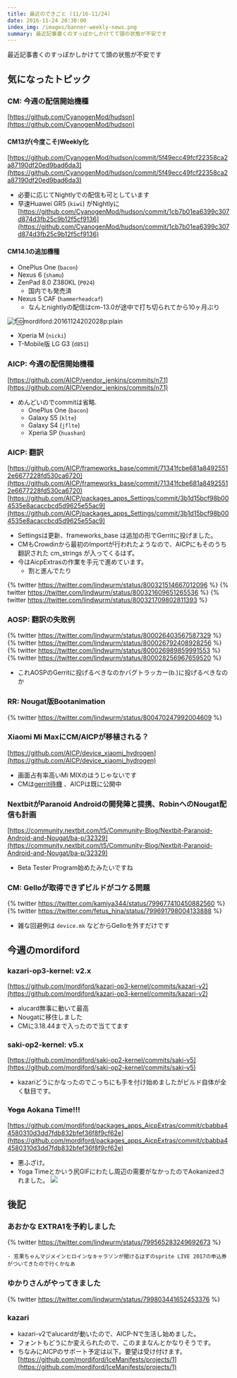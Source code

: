 ```yaml
---
title: 最近のできごと (11/16-11/24)
date: 2016-11-24 20:30:00
index_img: /images/banner-weekly-news.png
summary: 最近記事書くのすっぽかしかけてて頭の状態が不安です
---
```


最近記事書くのすっぽかしかけてて頭の状態が不安です

<!--more-->

## 気になったトピック

### CM: 今週の配信開始機種

[https://github.com/CyanogenMod/hudson](https://github.com/CyanogenMod/hudson)

#### CM13が(今度こそ)Weekly化

[https://github.com/CyanogenMod/hudson/commit/5f49ecc49fcf22358ca2a87190df20ed9bad6da3](https://github.com/CyanogenMod/hudson/commit/5f49ecc49fcf22358ca2a87190df20ed9bad6da3)

- 必要に応じてNightlyでの配信も可としています
- 早速Huawei GR5 (`kiwi`) がNightlyに
[https://github.com/CyanogenMod/hudson/commit/1cb7b01ea6399c307d874d3fb25c9b12f5cf9136](https://github.com/CyanogenMod/hudson/commit/1cb7b01ea6399c307d874d3fb25c9b12f5cf9136)

#### CM14.1の追加機種

- OnePlus One (`bacon`)
- Nexus 6 (`shamu`)
- ZenPad 8.0 Z380KL (`P024`)
    - 国内でも発売済
- Nexus 5 CAF (`hammerheadcaf`)
    - なんとnightlyの配信はcm-13.0が途中で打ち切られてから10ヶ月ぶり

![f:id:mordiford:20161124202028p:plain](https://cdn-ak.f.st-hatena.com/images/fotolife/m/mordiford/20161124/20161124202028.png)

- Xperia M (`nicki`)
- T-Mobile版 LG G3 (`d851`)

### AICP: 今週の配信開始機種

[https://github.com/AICP/vendor_jenkins/commits/n7.1](https://github.com/AICP/vendor_jenkins/commits/n7.1)

- めんどいのでcommitは省略.
    - OnePlus One (`bacon`)
    - Galaxy S5 (`klte`)
    - Galaxy S4 (`jflte`)
    - Xperia SP (`huashan`)

### AICP: 翻訳

[https://github.com/AICP/frameworks_base/commit/71341fcbe681a84925512e6677228fd530ca6720](https://github.com/AICP/frameworks_base/commit/71341fcbe681a84925512e6677228fd530ca6720)
[https://github.com/AICP/packages_apps_Settings/commit/3b1d15bcf98b004535e8acaccbcd5d9625e55ac9](https://github.com/AICP/packages_apps_Settings/commit/3b1d15bcf98b004535e8acaccbcd5d9625e55ac9)

- Settingsは更新、frameworks_base は追加の形でGerritに投げました。
- CMもCrowdinから最初のImportが行われたようなので、AICPにもそのうち翻訳された cm_strings が入ってくるはず。
- 今はAicpExtrasの作業を手元で進めています。
    - 割と進んでたり

{% twitter https://twitter.com/lindwurm/status/800321514667012096 %}
{% twitter https://twitter.com/lindwurm/status/800321609651265536 %}
{% twitter https://twitter.com/lindwurm/status/800321709802811393 %}

### AOSP: 翻訳の失敗例

{% twitter https://twitter.com/lindwurm/status/800026403567587329 %}
{% twitter https://twitter.com/lindwurm/status/800026792408928256 %}
{% twitter https://twitter.com/lindwurm/status/800026989859991553 %}
{% twitter https://twitter.com/lindwurm/status/800028256967659520 %}

- これAOSPのGerritに投げるべきなのかバグトラッカー(b.)に投げるべきなのか

### RR: Nougat版Bootanimation

{% twitter https://twitter.com/lindwurm/status/800470247992004609 %}

### Xiaomi Mi MaxにCM/AICPが移植される？

[https://github.com/AICP/device_xiaomi_hydrogen](https://github.com/AICP/device_xiaomi_hydrogen)

- 画面占有率高いMi MIXのほうじゃないです
- CMは[gerrit待機](https://review.cyanogenmod.org/#/q/project:CyanogenMod/android_device_xiaomi_hydrogen)
、AICPは既に公開中

### NextbitがParanoid Androidの開発陣と提携、RobinへのNougat配信も計画

[https://community.nextbit.com/t5/Community-Blog/Nextbit-Paranoid-Android-and-Nougat/ba-p/32329](https://community.nextbit.com/t5/Community-Blog/Nextbit-Paranoid-Android-and-Nougat/ba-p/32329)

* Beta Tester Program始めたみたいですね

### CM: Gelloが取得できずビルドがコケる問題

{% twitter https://twitter.com/kamiya344/status/799677410450882560 %}
{% twitter https://twitter.com/fetus_hina/status/799691798004133888 %}

* 雑な回避例は `device.mk` などからGelloを外すだけです

## 今週のmordiford

### kazari-op3-kernel: v2.x

[https://github.com/mordiford/kazari-op3-kernel/commits/kazari-v2](https://github.com/mordiford/kazari-op3-kernel/commits/kazari-v2)

- alucard無事に動いて最高
- Nougatに移住しました
- CMに3.18.44まで入ったので当ててます

### saki-op2-kernel: v5.x

[https://github.com/mordiford/saki-op2-kernel/commits/saki-v5](https://github.com/mordiford/saki-op2-kernel/commits/saki-v5)

- kazariどうにかなったのでこっちにも手を付け始めましたがビルド自体が全く駄目です。

### <del>Yoga</del> Aokana Time!!!

[https://github.com/mordiford/packages_apps_AicpExtras/commit/cbabba44580310d3dd7fdb832bfef36f8f9cf62e](https://github.com/mordiford/packages_apps_AicpExtras/commit/cbabba44580310d3dd7fdb832bfef36f8f9cf62e)

- 悪ふざけ。
- Yoga Timeとかいう尻GIFにわたし周辺の需要がなかったのでAokanizedされました。
![](https://raw.githubusercontent.com/mordiford/packages_apps_AicpExtras/cbabba44580310d3dd7fdb832bfef36f8f9cf62e/assets/aokana.gif)

## 後記

### あおかな EXTRA1を予約しました

{% twitter https://twitter.com/lindwurm/status/799565283249692673 %}

    - 窓果ちゃんマジメインヒロインなキャラソンが聞けるはずのsprite LIVE 2017の申込券がついてきたので行くかなあ

### ゆかりさんがやってきました

{% twitter https://twitter.com/lindwurm/status/799803441652453376 %}

### kazari

- kazari-v2でalucardが動いたので、AICP-Nで生活し始めました。
- フォントもどうにか変えられたので、このままなんとかなりそうです。
- ちなみにAICPのサポート予定は以下。要望は受け付けます。
[https://github.com/mordiford/IceManifests/projects/1](https://github.com/mordiford/IceManifests/projects/1)
